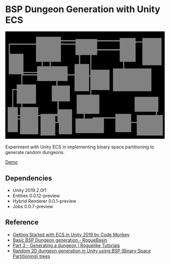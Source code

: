 # BSP Dungeon Generation with Unity ECS

![](./dungeon-generation-preview.png)

Experiment with Unity ECS in implementing binary space partitioning to generate random dungeons.

[Demo](https://nagachiang.github.io/unity-ecs-bsp-dungeon-generation/)

## Dependencies

- Unity 2019.2.0f1
- Entities 0.0.12-preview
- Hybrid Renderer 0.0.1-preview
- Jobs 0.0.7-preview

## Reference

- [Getting Started with ECS in Unity 2019 by Code Monkey](https://www.youtube.com/watch?v=ILfUuBLfzGI)
- [Basic BSP Dungeon generation - RogueBasin](http://www.roguebasin.com/index.php?title=Basic_BSP_Dungeon_generation)
- [Part 3 - Generating a dungeon | Roguelike Tutorials](http://rogueliketutorials.com/tutorials/tcod/part-3/)
- [Random 2D dungeon generation in Unity using BSP (Binary Space Partitioning) trees](http://www.rombdn.com/blog/2018/01/12/random-dungeon-bsp-unity/)
